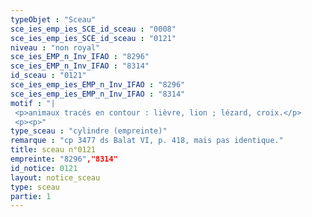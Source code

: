 ```yaml
---
typeObjet : "Sceau"
sce_ies_emp_ies_SCE_id_sceau : "0008"
sce_ies_emp_ies_SCE_id_sceau : "0121"
niveau : "non royal"
sce_ies_EMP_n_Inv_IFAO : "8296"
sce_ies_EMP_n_Inv_IFAO : "8314"
id_sceau : "0121"
sce_ies_emp_ies_EMP_n_Inv_IFAO : "8296"
sce_ies_emp_ies_EMP_n_Inv_IFAO : "8314"
motif : "|
 <p>animaux tracés en contour : lièvre, lion ; lézard, croix.</p>
 <p><p>"
type_sceau : "cylindre (empreinte)"
remarque : "cp 3477 ds Balat VI, p. 418, mais pas identique."
title: sceau n°0121
empreinte: "8296","8314"
id_notice: 0121
layout: notice_sceau
type: sceau
partie: 1
---
```

